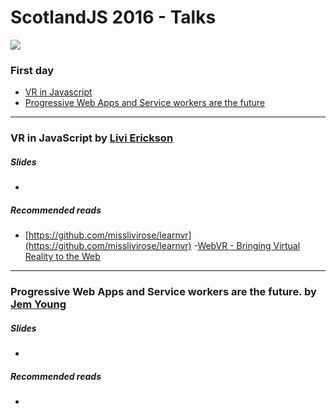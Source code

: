 # ScotlandJS 2016 - Talks

![](https://cdn.rawgit.com/fforres/ScotlandJS/master/small-logo.png)

### First day
- [VR in Javascript](#vr-in-javascript)
- [Progressive Web Apps and Service workers are the future](#service-workers)



-----




### <a name="vr-in-javascript"></a>VR in JavaScript by [Livi Erickson](https://twitter.com/@misslivirose)

##### Slides
- []()

##### Recommended reads
- [https://github.com/misslivirose/learnvr](https://github.com/misslivirose/learnvr)
-[WebVR - Bringing Virtual Reality to the Web](https://webvr.info/)




-----




### <a name="service-workers"></a>Progressive Web Apps and Service workers are the future. by [Jem Young](https://twitter.com/@jemyoung)

##### Slides
- []()

##### Recommended reads
- []()
